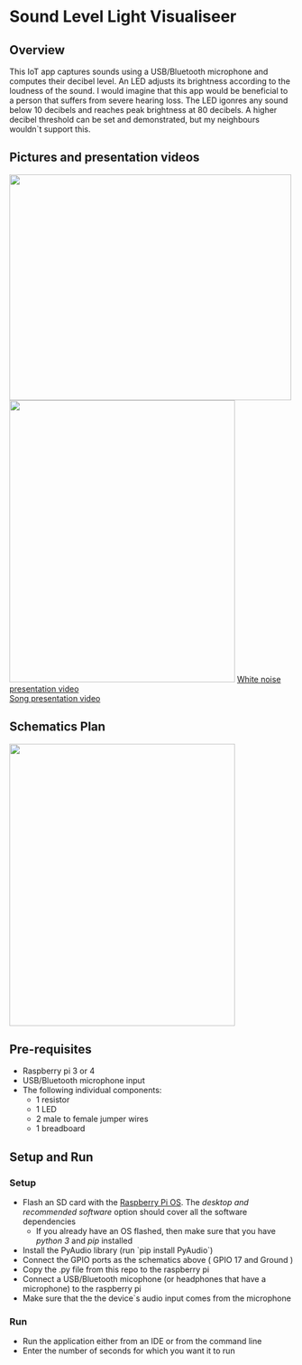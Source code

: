 <h1> Sound Level Light Visualiseer </h1>

<h2>Overview</h2>
<p>
  This IoT app captures sounds using a USB/Bluetooth microphone and computes their decibel level. An LED adjusts its brightness according to the loudness of the sound. 
  I would imagine that this app would be beneficial to a person that suffers from severe hearing loss. The LED igonres any sound below 10 decibels and reaches peak brightness at 80 decibels. A higher decibel threshold can be set and demonstrated, but my neighbours wouldn`t support this.
</p>

<h2>Pictures and presentation videos</h2>

<img src="https://user-images.githubusercontent.com/45963302/115382355-3ee56f00-a1dd-11eb-9321-04b0cc34d424.png" width="500" height="400"/>
<img src="https://user-images.githubusercontent.com/45963302/115382360-40169c00-a1dd-11eb-8264-d81c70136ce3.png" width="400" height="500"/>
<a href="https://youtu.be/u-Xzv-OKetY">White noise presentation video</a>
<br>
<a href="https://youtu.be/tSgcpEpW-4c">Song presentation video</a>

<h2> Schematics Plan </h2>
<img src="https://user-images.githubusercontent.com/45963302/115400920-7ad6ff00-a1f2-11eb-801b-ffc68be465a0.png" width="400" height="500"/>
<h2> Pre-requisites  </h2>
<ul>
  <li>Raspberry pi 3 or 4</li>
  <li>USB/Bluetooth microphone input</li>
  <li>The following individual components:
    <ul>  
      <li>1 resistor</li>
      <li>1 LED</li>
      <li>2 male to female jumper wires</li>
      <li>1 breadboard</li>
    </ul>
  </li>
</ul>

<h2> Setup and Run  </h2>
<h3> Setup </h3>
<ul>
  <li>Flash an SD card with the <a href = "https://www.raspberrypi.org/software/operating-systems/#raspberry-pi-os-32-bit">Raspberry Pi OS</a>. The <i>desktop and recommended software </i>option should cover all the software dependencies
  <ul>
    <li> If you already have an OS flashed, then make sure that you have <i>python 3</i> and <i>pip</i> installed</li>
  </ul>
  <li>Install the PyAudio library (run `pip install PyAudio`)</div> </li>
  <li>Connect the GPIO ports as the schematics above ( GPIO 17 and Ground ) </li>
  <li>Copy the .py file from this repo to the raspberry pi</li>
  <li>Connect a USB/Bluetooth micophone (or headphones that have a microphone) to the raspberry pi</li>
  <li>Make sure that the the device`s audio input comes from the microphone</li>
</ul>
<h3> Run </h3>
<ul>
  <li>Run the application either from an IDE or from the command line</li>
  <li>Enter the number of seconds for which you want it to run</li>
</ul>



